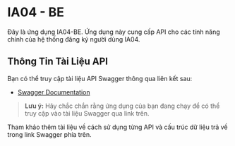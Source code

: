 # IA04 - BE

Đây là ứng dụng IA04-BE. Ứng dụng này cung cấp API cho các tính năng chính của hệ thống đăng ký người dùng IA04.

## Thông Tin Tài Liệu API

Bạn có thể truy cập tài liệu API Swagger thông qua liên kết sau:

- [Swagger Documentation](https://ia04.hcmus.usui.id.vn/)

> **Lưu ý:** Hãy chắc chắn rằng ứng dụng của bạn đang chạy để có thể truy cập vào tài liệu Swagger qua link trên.


Tham khảo thêm tài liệu về cách sử dụng từng API và cấu trúc dữ liệu trả về trong link Swagger phía trên.
